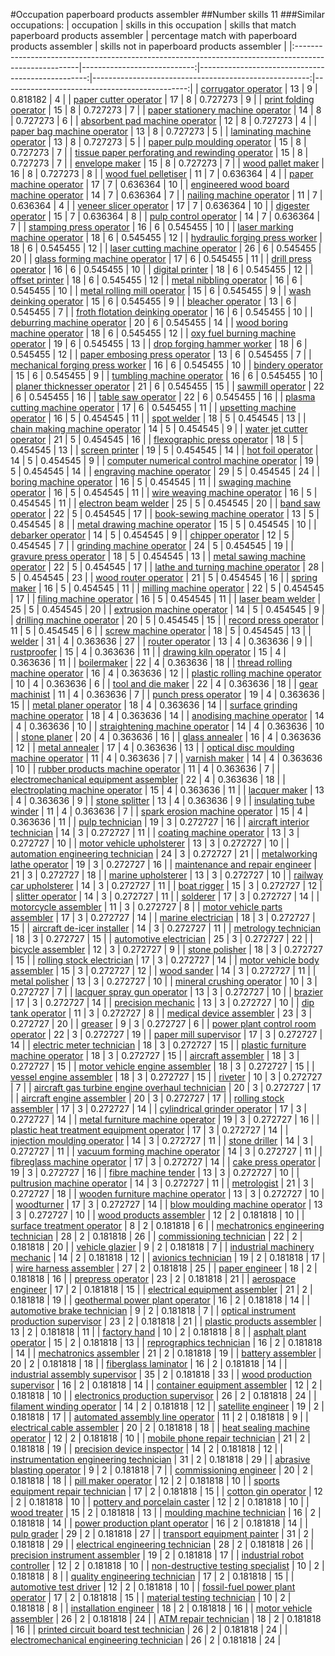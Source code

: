 #Occupation paperboard products assembler
##Number skills 11
###Similar occupations:
| occupation                                                                                            |   skills in this occupation |   skills that match paperboard products assembler |   percentage match with paperboard products assembler |   skills not in paperboard products assembler |
|:------------------------------------------------------------------------------------------------------|----------------------------:|--------------------------------------------------:|------------------------------------------------------:|----------------------------------------------:|
| [corrugator operator](corrugator_operator.md)                                                         |                          13 |                                                 9 |                                              0.818182 |                                             4 |
| [paper cutter operator](paper_cutter_operator.md)                                                     |                          17 |                                                 8 |                                              0.727273 |                                             9 |
| [print folding operator](print_folding_operator.md)                                                   |                          15 |                                                 8 |                                              0.727273 |                                             7 |
| [paper stationery machine operator](paper_stationery_machine_operator.md)                             |                          14 |                                                 8 |                                              0.727273 |                                             6 |
| [absorbent pad machine operator](absorbent_pad_machine_operator.md)                                   |                          12 |                                                 8 |                                              0.727273 |                                             4 |
| [paper bag machine operator](paper_bag_machine_operator.md)                                           |                          13 |                                                 8 |                                              0.727273 |                                             5 |
| [laminating machine operator](laminating_machine_operator.md)                                         |                          13 |                                                 8 |                                              0.727273 |                                             5 |
| [paper pulp moulding operator](paper_pulp_moulding_operator.md)                                       |                          15 |                                                 8 |                                              0.727273 |                                             7 |
| [tissue paper perforating and rewinding operator](tissue_paper_perforating_and_rewinding_operator.md) |                          15 |                                                 8 |                                              0.727273 |                                             7 |
| [envelope maker](envelope_maker.md)                                                                   |                          15 |                                                 8 |                                              0.727273 |                                             7 |
| [wood pallet maker](wood_pallet_maker.md)                                                             |                          16 |                                                 8 |                                              0.727273 |                                             8 |
| [wood fuel pelletiser](wood_fuel_pelletiser.md)                                                       |                          11 |                                                 7 |                                              0.636364 |                                             4 |
| [paper machine operator](paper_machine_operator.md)                                                   |                          17 |                                                 7 |                                              0.636364 |                                            10 |
| [engineered wood board machine operator](engineered_wood_board_machine_operator.md)                   |                          14 |                                                 7 |                                              0.636364 |                                             7 |
| [nailing machine operator](nailing_machine_operator.md)                                               |                          11 |                                                 7 |                                              0.636364 |                                             4 |
| [veneer slicer operator](veneer_slicer_operator.md)                                                   |                          17 |                                                 7 |                                              0.636364 |                                            10 |
| [digester operator](digester_operator.md)                                                             |                          15 |                                                 7 |                                              0.636364 |                                             8 |
| [pulp control operator](pulp_control_operator.md)                                                     |                          14 |                                                 7 |                                              0.636364 |                                             7 |
| [stamping press operator](stamping_press_operator.md)                                                 |                          16 |                                                 6 |                                              0.545455 |                                            10 |
| [laser marking machine operator](laser_marking_machine_operator.md)                                   |                          18 |                                                 6 |                                              0.545455 |                                            12 |
| [hydraulic forging press worker](hydraulic_forging_press_worker.md)                                   |                          18 |                                                 6 |                                              0.545455 |                                            12 |
| [laser cutting machine operator](laser_cutting_machine_operator.md)                                   |                          26 |                                                 6 |                                              0.545455 |                                            20 |
| [glass forming machine operator](glass_forming_machine_operator.md)                                   |                          17 |                                                 6 |                                              0.545455 |                                            11 |
| [drill press operator](drill_press_operator.md)                                                       |                          16 |                                                 6 |                                              0.545455 |                                            10 |
| [digital printer](digital_printer.md)                                                                 |                          18 |                                                 6 |                                              0.545455 |                                            12 |
| [offset printer](offset_printer.md)                                                                   |                          18 |                                                 6 |                                              0.545455 |                                            12 |
| [metal nibbling operator](metal_nibbling_operator.md)                                                 |                          16 |                                                 6 |                                              0.545455 |                                            10 |
| [metal rolling mill operator](metal_rolling_mill_operator.md)                                         |                          15 |                                                 6 |                                              0.545455 |                                             9 |
| [wash deinking operator](wash_deinking_operator.md)                                                   |                          15 |                                                 6 |                                              0.545455 |                                             9 |
| [bleacher operator](bleacher_operator.md)                                                             |                          13 |                                                 6 |                                              0.545455 |                                             7 |
| [froth flotation deinking operator](froth_flotation_deinking_operator.md)                             |                          16 |                                                 6 |                                              0.545455 |                                            10 |
| [deburring machine operator](deburring_machine_operator.md)                                           |                          20 |                                                 6 |                                              0.545455 |                                            14 |
| [wood boring machine operator](wood_boring_machine_operator.md)                                       |                          18 |                                                 6 |                                              0.545455 |                                            12 |
| [oxy fuel burning machine operator](oxy_fuel_burning_machine_operator.md)                             |                          19 |                                                 6 |                                              0.545455 |                                            13 |
| [drop forging hammer worker](drop_forging_hammer_worker.md)                                           |                          18 |                                                 6 |                                              0.545455 |                                            12 |
| [paper embosing press operator](paper_embosing_press_operator.md)                                     |                          13 |                                                 6 |                                              0.545455 |                                             7 |
| [mechanical forging press worker](mechanical_forging_press_worker.md)                                 |                          16 |                                                 6 |                                              0.545455 |                                            10 |
| [bindery operator](bindery_operator.md)                                                               |                          15 |                                                 6 |                                              0.545455 |                                             9 |
| [tumbling machine operator](tumbling_machine_operator.md)                                             |                          16 |                                                 6 |                                              0.545455 |                                            10 |
| [planer thicknesser operator](planer_thicknesser_operator.md)                                         |                          21 |                                                 6 |                                              0.545455 |                                            15 |
| [sawmill operator](sawmill_operator.md)                                                               |                          22 |                                                 6 |                                              0.545455 |                                            16 |
| [table saw operator](table_saw_operator.md)                                                           |                          22 |                                                 6 |                                              0.545455 |                                            16 |
| [plasma cutting machine operator](plasma_cutting_machine_operator.md)                                 |                          17 |                                                 6 |                                              0.545455 |                                            11 |
| [upsetting machine operator](upsetting_machine_operator.md)                                           |                          16 |                                                 5 |                                              0.454545 |                                            11 |
| [spot welder](spot_welder.md)                                                                         |                          18 |                                                 5 |                                              0.454545 |                                            13 |
| [chain making machine operator](chain_making_machine_operator.md)                                     |                          14 |                                                 5 |                                              0.454545 |                                             9 |
| [water jet cutter operator](water_jet_cutter_operator.md)                                             |                          21 |                                                 5 |                                              0.454545 |                                            16 |
| [flexographic press operator](flexographic_press_operator.md)                                         |                          18 |                                                 5 |                                              0.454545 |                                            13 |
| [screen printer](screen_printer.md)                                                                   |                          19 |                                                 5 |                                              0.454545 |                                            14 |
| [hot foil operator](hot_foil_operator.md)                                                             |                          14 |                                                 5 |                                              0.454545 |                                             9 |
| [computer numerical control machine operator](computer_numerical_control_machine_operator.md)         |                          19 |                                                 5 |                                              0.454545 |                                            14 |
| [engraving machine operator](engraving_machine_operator.md)                                           |                          29 |                                                 5 |                                              0.454545 |                                            24 |
| [boring machine operator](boring_machine_operator.md)                                                 |                          16 |                                                 5 |                                              0.454545 |                                            11 |
| [swaging machine operator](swaging_machine_operator.md)                                               |                          16 |                                                 5 |                                              0.454545 |                                            11 |
| [wire weaving machine operator](wire_weaving_machine_operator.md)                                     |                          16 |                                                 5 |                                              0.454545 |                                            11 |
| [electron beam welder](electron_beam_welder.md)                                                       |                          25 |                                                 5 |                                              0.454545 |                                            20 |
| [band saw operator](band_saw_operator.md)                                                             |                          22 |                                                 5 |                                              0.454545 |                                            17 |
| [book-sewing machine operator](book-sewing_machine_operator.md)                                       |                          13 |                                                 5 |                                              0.454545 |                                             8 |
| [metal drawing machine operator](metal_drawing_machine_operator.md)                                   |                          15 |                                                 5 |                                              0.454545 |                                            10 |
| [debarker operator](debarker_operator.md)                                                             |                          14 |                                                 5 |                                              0.454545 |                                             9 |
| [chipper operator](chipper_operator.md)                                                               |                          12 |                                                 5 |                                              0.454545 |                                             7 |
| [grinding machine operator](grinding_machine_operator.md)                                             |                          24 |                                                 5 |                                              0.454545 |                                            19 |
| [gravure press operator](gravure_press_operator.md)                                                   |                          18 |                                                 5 |                                              0.454545 |                                            13 |
| [metal sawing machine operator](metal_sawing_machine_operator.md)                                     |                          22 |                                                 5 |                                              0.454545 |                                            17 |
| [lathe and turning machine operator](lathe_and_turning_machine_operator.md)                           |                          28 |                                                 5 |                                              0.454545 |                                            23 |
| [wood router operator](wood_router_operator.md)                                                       |                          21 |                                                 5 |                                              0.454545 |                                            16 |
| [spring maker](spring_maker.md)                                                                       |                          16 |                                                 5 |                                              0.454545 |                                            11 |
| [milling machine operator](milling_machine_operator.md)                                               |                          22 |                                                 5 |                                              0.454545 |                                            17 |
| [filing machine operator](filing_machine_operator.md)                                                 |                          16 |                                                 5 |                                              0.454545 |                                            11 |
| [laser beam welder](laser_beam_welder.md)                                                             |                          25 |                                                 5 |                                              0.454545 |                                            20 |
| [extrusion machine operator](extrusion_machine_operator.md)                                           |                          14 |                                                 5 |                                              0.454545 |                                             9 |
| [drilling machine operator](drilling_machine_operator.md)                                             |                          20 |                                                 5 |                                              0.454545 |                                            15 |
| [record press operator](record_press_operator.md)                                                     |                          11 |                                                 5 |                                              0.454545 |                                             6 |
| [screw machine operator](screw_machine_operator.md)                                                   |                          18 |                                                 5 |                                              0.454545 |                                            13 |
| [welder](welder.md)                                                                                   |                          31 |                                                 4 |                                              0.363636 |                                            27 |
| [router operator](router_operator.md)                                                                 |                          13 |                                                 4 |                                              0.363636 |                                             9 |
| [rustproofer](rustproofer.md)                                                                         |                          15 |                                                 4 |                                              0.363636 |                                            11 |
| [drawing kiln operator](drawing_kiln_operator.md)                                                     |                          15 |                                                 4 |                                              0.363636 |                                            11 |
| [boilermaker](boilermaker.md)                                                                         |                          22 |                                                 4 |                                              0.363636 |                                            18 |
| [thread rolling machine operator](thread_rolling_machine_operator.md)                                 |                          16 |                                                 4 |                                              0.363636 |                                            12 |
| [plastic rolling machine operator](plastic_rolling_machine_operator.md)                               |                          10 |                                                 4 |                                              0.363636 |                                             6 |
| [tool and die maker](tool_and_die_maker.md)                                                           |                          22 |                                                 4 |                                              0.363636 |                                            18 |
| [gear machinist](gear_machinist.md)                                                                   |                          11 |                                                 4 |                                              0.363636 |                                             7 |
| [punch press operator](punch_press_operator.md)                                                       |                          19 |                                                 4 |                                              0.363636 |                                            15 |
| [metal planer operator](metal_planer_operator.md)                                                     |                          18 |                                                 4 |                                              0.363636 |                                            14 |
| [surface grinding machine operator](surface_grinding_machine_operator.md)                             |                          18 |                                                 4 |                                              0.363636 |                                            14 |
| [anodising machine operator](anodising_machine_operator.md)                                           |                          14 |                                                 4 |                                              0.363636 |                                            10 |
| [straightening machine operator](straightening_machine_operator.md)                                   |                          14 |                                                 4 |                                              0.363636 |                                            10 |
| [stone planer](stone_planer.md)                                                                       |                          20 |                                                 4 |                                              0.363636 |                                            16 |
| [glass annealer](glass_annealer.md)                                                                   |                          16 |                                                 4 |                                              0.363636 |                                            12 |
| [metal annealer](metal_annealer.md)                                                                   |                          17 |                                                 4 |                                              0.363636 |                                            13 |
| [optical disc moulding machine operator](optical_disc_moulding_machine_operator.md)                   |                          11 |                                                 4 |                                              0.363636 |                                             7 |
| [varnish maker](varnish_maker.md)                                                                     |                          14 |                                                 4 |                                              0.363636 |                                            10 |
| [rubber products machine operator](rubber_products_machine_operator.md)                               |                          11 |                                                 4 |                                              0.363636 |                                             7 |
| [electromechanical equipment assembler](electromechanical_equipment_assembler.md)                     |                          22 |                                                 4 |                                              0.363636 |                                            18 |
| [electroplating machine operator](electroplating_machine_operator.md)                                 |                          15 |                                                 4 |                                              0.363636 |                                            11 |
| [lacquer maker](lacquer_maker.md)                                                                     |                          13 |                                                 4 |                                              0.363636 |                                             9 |
| [stone splitter](stone_splitter.md)                                                                   |                          13 |                                                 4 |                                              0.363636 |                                             9 |
| [insulating tube winder](insulating_tube_winder.md)                                                   |                          11 |                                                 4 |                                              0.363636 |                                             7 |
| [spark erosion machine operator](spark_erosion_machine_operator.md)                                   |                          15 |                                                 4 |                                              0.363636 |                                            11 |
| [pulp technician](pulp_technician.md)                                                                 |                          19 |                                                 3 |                                              0.272727 |                                            16 |
| [aircraft interior technician](aircraft_interior_technician.md)                                       |                          14 |                                                 3 |                                              0.272727 |                                            11 |
| [coating machine operator](coating_machine_operator.md)                                               |                          13 |                                                 3 |                                              0.272727 |                                            10 |
| [motor vehicle upholsterer](motor_vehicle_upholsterer.md)                                             |                          13 |                                                 3 |                                              0.272727 |                                            10 |
| [automation engineering technician](automation_engineering_technician.md)                             |                          24 |                                                 3 |                                              0.272727 |                                            21 |
| [metalworking lathe operator](metalworking_lathe_operator.md)                                         |                          19 |                                                 3 |                                              0.272727 |                                            16 |
| [maintenance and repair engineer](maintenance_and_repair_engineer.md)                                 |                          21 |                                                 3 |                                              0.272727 |                                            18 |
| [marine upholsterer](marine_upholsterer.md)                                                           |                          13 |                                                 3 |                                              0.272727 |                                            10 |
| [railway car upholsterer](railway_car_upholsterer.md)                                                 |                          14 |                                                 3 |                                              0.272727 |                                            11 |
| [boat rigger](boat_rigger.md)                                                                         |                          15 |                                                 3 |                                              0.272727 |                                            12 |
| [slitter operator](slitter_operator.md)                                                               |                          14 |                                                 3 |                                              0.272727 |                                            11 |
| [solderer](solderer.md)                                                                               |                          17 |                                                 3 |                                              0.272727 |                                            14 |
| [motorcycle assembler](motorcycle_assembler.md)                                                       |                          11 |                                                 3 |                                              0.272727 |                                             8 |
| [motor vehicle parts assembler](motor_vehicle_parts_assembler.md)                                     |                          17 |                                                 3 |                                              0.272727 |                                            14 |
| [marine electrician](marine_electrician.md)                                                           |                          18 |                                                 3 |                                              0.272727 |                                            15 |
| [aircraft de-icer installer](aircraft_de-icer_installer.md)                                           |                          14 |                                                 3 |                                              0.272727 |                                            11 |
| [metrology technician](metrology_technician.md)                                                       |                          18 |                                                 3 |                                              0.272727 |                                            15 |
| [automotive electrician](automotive_electrician.md)                                                   |                          25 |                                                 3 |                                              0.272727 |                                            22 |
| [bicycle assembler](bicycle_assembler.md)                                                             |                          12 |                                                 3 |                                              0.272727 |                                             9 |
| [stone polisher](stone_polisher.md)                                                                   |                          18 |                                                 3 |                                              0.272727 |                                            15 |
| [rolling stock electrician](rolling_stock_electrician.md)                                             |                          17 |                                                 3 |                                              0.272727 |                                            14 |
| [motor vehicle body assembler](motor_vehicle_body_assembler.md)                                       |                          15 |                                                 3 |                                              0.272727 |                                            12 |
| [wood sander](wood_sander.md)                                                                         |                          14 |                                                 3 |                                              0.272727 |                                            11 |
| [metal polisher](metal_polisher.md)                                                                   |                          13 |                                                 3 |                                              0.272727 |                                            10 |
| [mineral crushing operator](mineral_crushing_operator.md)                                             |                          10 |                                                 3 |                                              0.272727 |                                             7 |
| [lacquer spray gun operator](lacquer_spray_gun_operator.md)                                           |                          13 |                                                 3 |                                              0.272727 |                                            10 |
| [brazier](brazier.md)                                                                                 |                          17 |                                                 3 |                                              0.272727 |                                            14 |
| [precision mechanic](precision_mechanic.md)                                                           |                          13 |                                                 3 |                                              0.272727 |                                            10 |
| [dip tank operator](dip_tank_operator.md)                                                             |                          11 |                                                 3 |                                              0.272727 |                                             8 |
| [medical device assembler](medical_device_assembler.md)                                               |                          23 |                                                 3 |                                              0.272727 |                                            20 |
| [greaser](greaser.md)                                                                                 |                           9 |                                                 3 |                                              0.272727 |                                             6 |
| [power plant control room operator](power_plant_control_room_operator.md)                             |                          22 |                                                 3 |                                              0.272727 |                                            19 |
| [paper mill supervisor](paper_mill_supervisor.md)                                                     |                          17 |                                                 3 |                                              0.272727 |                                            14 |
| [electric meter technician](electric_meter_technician.md)                                             |                          18 |                                                 3 |                                              0.272727 |                                            15 |
| [plastic furniture machine operator](plastic_furniture_machine_operator.md)                           |                          18 |                                                 3 |                                              0.272727 |                                            15 |
| [aircraft assembler](aircraft_assembler.md)                                                           |                          18 |                                                 3 |                                              0.272727 |                                            15 |
| [motor vehicle engine assembler](motor_vehicle_engine_assembler.md)                                   |                          18 |                                                 3 |                                              0.272727 |                                            15 |
| [vessel engine assembler](vessel_engine_assembler.md)                                                 |                          18 |                                                 3 |                                              0.272727 |                                            15 |
| [riveter](riveter.md)                                                                                 |                          10 |                                                 3 |                                              0.272727 |                                             7 |
| [aircraft gas turbine engine overhaul technician](aircraft_gas_turbine_engine_overhaul_technician.md) |                          20 |                                                 3 |                                              0.272727 |                                            17 |
| [aircraft engine assembler](aircraft_engine_assembler.md)                                             |                          20 |                                                 3 |                                              0.272727 |                                            17 |
| [rolling stock assembler](rolling_stock_assembler.md)                                                 |                          17 |                                                 3 |                                              0.272727 |                                            14 |
| [cylindrical grinder operator](cylindrical_grinder_operator.md)                                       |                          17 |                                                 3 |                                              0.272727 |                                            14 |
| [metal furniture machine operator](metal_furniture_machine_operator.md)                               |                          19 |                                                 3 |                                              0.272727 |                                            16 |
| [plastic heat treatment equipment operator](plastic_heat_treatment_equipment_operator.md)             |                          17 |                                                 3 |                                              0.272727 |                                            14 |
| [injection moulding operator](injection_moulding_operator.md)                                         |                          14 |                                                 3 |                                              0.272727 |                                            11 |
| [stone driller](stone_driller.md)                                                                     |                          14 |                                                 3 |                                              0.272727 |                                            11 |
| [vacuum forming machine operator](vacuum_forming_machine_operator.md)                                 |                          14 |                                                 3 |                                              0.272727 |                                            11 |
| [fibreglass machine operator](fibreglass_machine_operator.md)                                         |                          17 |                                                 3 |                                              0.272727 |                                            14 |
| [cake press operator](cake_press_operator.md)                                                         |                          19 |                                                 3 |                                              0.272727 |                                            16 |
| [fibre machine tender](fibre_machine_tender.md)                                                       |                          13 |                                                 3 |                                              0.272727 |                                            10 |
| [pultrusion machine operator](pultrusion_machine_operator.md)                                         |                          14 |                                                 3 |                                              0.272727 |                                            11 |
| [metrologist](metrologist.md)                                                                         |                          21 |                                                 3 |                                              0.272727 |                                            18 |
| [wooden furniture machine operator](wooden_furniture_machine_operator.md)                             |                          13 |                                                 3 |                                              0.272727 |                                            10 |
| [woodturner](woodturner.md)                                                                           |                          17 |                                                 3 |                                              0.272727 |                                            14 |
| [blow moulding machine operator](blow_moulding_machine_operator.md)                                   |                          13 |                                                 3 |                                              0.272727 |                                            10 |
| [wood products assembler](wood_products_assembler.md)                                                 |                          12 |                                                 2 |                                              0.181818 |                                            10 |
| [surface treatment operator](surface_treatment_operator.md)                                           |                           8 |                                                 2 |                                              0.181818 |                                             6 |
| [mechatronics engineering technician](mechatronics_engineering_technician.md)                         |                          28 |                                                 2 |                                              0.181818 |                                            26 |
| [commissioning technician](commissioning_technician.md)                                               |                          22 |                                                 2 |                                              0.181818 |                                            20 |
| [vehicle glazier](vehicle_glazier.md)                                                                 |                           9 |                                                 2 |                                              0.181818 |                                             7 |
| [industrial machinery mechanic](industrial_machinery_mechanic.md)                                     |                          14 |                                                 2 |                                              0.181818 |                                            12 |
| [avionics technician](avionics_technician.md)                                                         |                          19 |                                                 2 |                                              0.181818 |                                            17 |
| [wire harness assembler](wire_harness_assembler.md)                                                   |                          27 |                                                 2 |                                              0.181818 |                                            25 |
| [paper engineer](paper_engineer.md)                                                                   |                          18 |                                                 2 |                                              0.181818 |                                            16 |
| [prepress operator](prepress_operator.md)                                                             |                          23 |                                                 2 |                                              0.181818 |                                            21 |
| [aerospace engineer](aerospace_engineer.md)                                                           |                          17 |                                                 2 |                                              0.181818 |                                            15 |
| [electrical equipment assembler](electrical_equipment_assembler.md)                                   |                          21 |                                                 2 |                                              0.181818 |                                            19 |
| [geothermal power plant operator](geothermal_power_plant_operator.md)                                 |                          16 |                                                 2 |                                              0.181818 |                                            14 |
| [automotive brake technician](automotive_brake_technician.md)                                         |                           9 |                                                 2 |                                              0.181818 |                                             7 |
| [optical instrument production supervisor](optical_instrument_production_supervisor.md)               |                          23 |                                                 2 |                                              0.181818 |                                            21 |
| [plastic products assembler](plastic_products_assembler.md)                                           |                          13 |                                                 2 |                                              0.181818 |                                            11 |
| [factory hand](factory_hand.md)                                                                       |                          10 |                                                 2 |                                              0.181818 |                                             8 |
| [asphalt plant operator](asphalt_plant_operator.md)                                                   |                          15 |                                                 2 |                                              0.181818 |                                            13 |
| [reprographics technician](reprographics_technician.md)                                               |                          16 |                                                 2 |                                              0.181818 |                                            14 |
| [mechatronics assembler](mechatronics_assembler.md)                                                   |                          21 |                                                 2 |                                              0.181818 |                                            19 |
| [battery assembler](battery_assembler.md)                                                             |                          20 |                                                 2 |                                              0.181818 |                                            18 |
| [fiberglass laminator](fiberglass_laminator.md)                                                       |                          16 |                                                 2 |                                              0.181818 |                                            14 |
| [industrial assembly supervisor](industrial_assembly_supervisor.md)                                   |                          35 |                                                 2 |                                              0.181818 |                                            33 |
| [wood production supervisor](wood_production_supervisor.md)                                           |                          16 |                                                 2 |                                              0.181818 |                                            14 |
| [container equipment assembler](container_equipment_assembler.md)                                     |                          12 |                                                 2 |                                              0.181818 |                                            10 |
| [electronics production supervisor](electronics_production_supervisor.md)                             |                          26 |                                                 2 |                                              0.181818 |                                            24 |
| [filament winding operator](filament_winding_operator.md)                                             |                          14 |                                                 2 |                                              0.181818 |                                            12 |
| [satellite engineer](satellite_engineer.md)                                                           |                          19 |                                                 2 |                                              0.181818 |                                            17 |
| [automated assembly line operator](automated_assembly_line_operator.md)                               |                          11 |                                                 2 |                                              0.181818 |                                             9 |
| [electrical cable assembler](electrical_cable_assembler.md)                                           |                          20 |                                                 2 |                                              0.181818 |                                            18 |
| [heat sealing machine operator](heat_sealing_machine_operator.md)                                     |                          12 |                                                 2 |                                              0.181818 |                                            10 |
| [mobile phone repair technician](mobile_phone_repair_technician.md)                                   |                          21 |                                                 2 |                                              0.181818 |                                            19 |
| [precision device inspector](precision_device_inspector.md)                                           |                          14 |                                                 2 |                                              0.181818 |                                            12 |
| [instrumentation engineering technician](instrumentation_engineering_technician.md)                   |                          31 |                                                 2 |                                              0.181818 |                                            29 |
| [abrasive blasting operator](abrasive_blasting_operator.md)                                           |                           9 |                                                 2 |                                              0.181818 |                                             7 |
| [commissioning engineer](commissioning_engineer.md)                                                   |                          20 |                                                 2 |                                              0.181818 |                                            18 |
| [pill maker operator](pill_maker_operator.md)                                                         |                          12 |                                                 2 |                                              0.181818 |                                            10 |
| [sports equipment repair technician](sports_equipment_repair_technician.md)                           |                          17 |                                                 2 |                                              0.181818 |                                            15 |
| [cotton gin operator](cotton_gin_operator.md)                                                         |                          12 |                                                 2 |                                              0.181818 |                                            10 |
| [pottery and porcelain caster](pottery_and_porcelain_caster.md)                                       |                          12 |                                                 2 |                                              0.181818 |                                            10 |
| [wood treater](wood_treater.md)                                                                       |                          15 |                                                 2 |                                              0.181818 |                                            13 |
| [moulding machine technician](moulding_machine_technician.md)                                         |                          16 |                                                 2 |                                              0.181818 |                                            14 |
| [power production plant operator](power_production_plant_operator.md)                                 |                          16 |                                                 2 |                                              0.181818 |                                            14 |
| [pulp grader](pulp_grader.md)                                                                         |                          29 |                                                 2 |                                              0.181818 |                                            27 |
| [transport equipment painter](transport_equipment_painter.md)                                         |                          31 |                                                 2 |                                              0.181818 |                                            29 |
| [electrical engineering technician](electrical_engineering_technician.md)                             |                          28 |                                                 2 |                                              0.181818 |                                            26 |
| [precision instrument assembler](precision_instrument_assembler.md)                                   |                          19 |                                                 2 |                                              0.181818 |                                            17 |
| [industrial robot controller](industrial_robot_controller.md)                                         |                          12 |                                                 2 |                                              0.181818 |                                            10 |
| [non-destructive testing specialist](non-destructive_testing_specialist.md)                           |                          10 |                                                 2 |                                              0.181818 |                                             8 |
| [quality engineering technician](quality_engineering_technician.md)                                   |                          17 |                                                 2 |                                              0.181818 |                                            15 |
| [automotive test driver](automotive_test_driver.md)                                                   |                          12 |                                                 2 |                                              0.181818 |                                            10 |
| [fossil-fuel power plant operator](fossil-fuel_power_plant_operator.md)                               |                          17 |                                                 2 |                                              0.181818 |                                            15 |
| [material testing technician](material_testing_technician.md)                                         |                          10 |                                                 2 |                                              0.181818 |                                             8 |
| [installation engineer](installation_engineer.md)                                                     |                          18 |                                                 2 |                                              0.181818 |                                            16 |
| [motor vehicle assembler](motor_vehicle_assembler.md)                                                 |                          26 |                                                 2 |                                              0.181818 |                                            24 |
| [ATM repair technician](ATM_repair_technician.md)                                                     |                          18 |                                                 2 |                                              0.181818 |                                            16 |
| [printed circuit board test technician](printed_circuit_board_test_technician.md)                     |                          26 |                                                 2 |                                              0.181818 |                                            24 |
| [electromechanical engineering technician](electromechanical_engineering_technician.md)               |                          26 |                                                 2 |                                              0.181818 |                                            24 |
